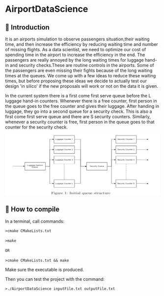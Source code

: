 # AirportDataScience

## :tophat: Introduction

It is an airports simulation to observe passengers situation,their waiting time, and then increase the efficiency by reducing waiting time and number of missing flights. As a data scientist, we need to optimize our cost of spending time in the airport to increase the efficiency in the end. The passengers are really annoyed by the long waiting times for luggage hand-in and security checks.These are routine controls in the airports. Some of the passengers are even missing their fights because of the long waiting times at the queues. We come up with a few ideas to reduce these waiting times, but before proposing these ideas we decide to actually test our design 'in silico' if the new proposals will work or not on the data it is given.

In the current system there is a first come first serve queue before the L luggage hand-in counters. Whenever there is a free counter, first person in the queue goes to the free counter and gives their luggage. After handing in luggage, they go into a second queue for a security check. This is also a first come first serve queue and there are S security counters. Similarly, whenever a security counter is free, first person in the queue goes to that counter for the security check.

<p align="center">
<a href = "https://github.com/yilmazvolkan/AirportDataScience"><img 
<img src="https://github.com/yilmazvolkan/AirportDataScience/blob/master/airport.png" width="600" height="200"></a>
</p>


## :flashlight: How to compile

In a terminal, call commands:
```
>cmake CMakeLists.txt

>make

OR

>cmake CMakeLists.txt && make

```
Make sure the executable is produced.

Then you can test the project with the command:
```
>./AirportDataScience inputFile.txt outputFile.txt
```
